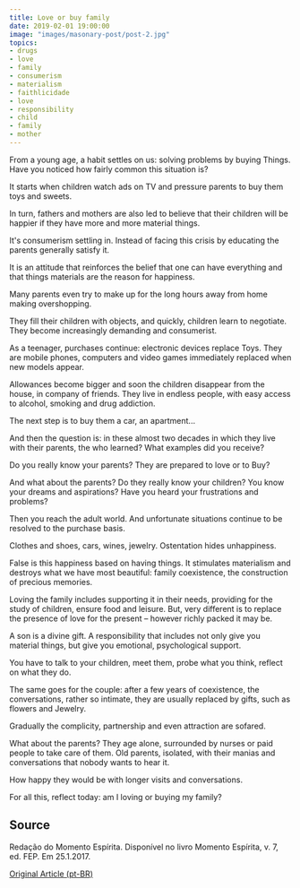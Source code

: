 ```yaml
---
title: Love or buy family
date: 2019-02-01 19:00:00
image: "images/masonary-post/post-2.jpg"
topics: 
- drugs
- love
- family
- consumerism
- materialism
- faithlicidade
- love
- responsibility
- child
- family
- mother
---
```


From a young age, a habit settles on us: solving problems by buying
Things. Have you noticed how fairly common this situation is?

It starts when children watch ads on TV and pressure parents to
buy them toys and sweets.

In turn, fathers and mothers are also led to believe that their children will be
happier if they have more and more material things.

It's consumerism settling in. Instead of facing this crisis by educating the
parents generally satisfy it.

It is an attitude that reinforces the belief that one can have everything and that things
materials are the reason for happiness.

Many parents even try to make up for the long hours away from home
making overshopping.

They fill their children with objects, and quickly, children learn to negotiate.
They become increasingly demanding and consumerist.

As a teenager, purchases continue: electronic devices replace
Toys. They are mobile phones, computers and video games immediately
replaced when new models appear.

Allowances become bigger and soon the children disappear from the house, in company
of friends. They live in endless people, with easy access to alcohol, smoking and
drug addiction.

The next step is to buy them a car, an apartment...

And then the question is: in these almost two decades in which they live with their parents, the
who learned? What examples did you receive?

Do you really know your parents? They are prepared to love or to
Buy?

And what about the parents? Do they really know your children? You know your
dreams and aspirations? Have you heard your frustrations and problems?

Then you reach the adult world. And unfortunate situations continue to be
resolved to the purchase basis.

Clothes and shoes, cars, wines, jewelry. Ostentation hides unhappiness.

False is this happiness based on having things. It stimulates materialism and
destroys what we have most beautiful: family coexistence, the construction of
precious memories.

Loving the family includes supporting it in their needs, providing for the study of
children, ensure food and leisure. But, very different is to replace the
presence of love for the present – however richly packed it may be.

A son is a divine gift. A responsibility that includes not only
give you material things, but give you emotional, psychological support.

You have to talk to your children, meet them, probe what you think, reflect on
what they do.

The same goes for the couple: after a few years of coexistence, the conversations,
rather so intimate, they are usually replaced by gifts, such as flowers and
Jewelry.

Gradually the complicity, partnership and even attraction are sofared.

What about the parents? They age alone, surrounded by nurses or paid people
to take care of them. Old parents, isolated, with their manias and conversations that
nobody wants to hear it.

How happy they would be with longer visits and conversations.

For all this, reflect today: am I loving or buying my family?


## Source
Redação do Momento Espírita.
Disponível no livro Momento Espírita, v. 7, ed. FEP.
Em 25.1.2017. 

[Original Article (pt-BR)](http://www.momento.com.br/pt/ler_texto.php?id=5010)

